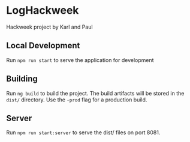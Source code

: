 # LogHackweek

Hackweek project by Karl and Paul

## Local Development

Run `npm run start` to serve the application for development 

## Building

Run `ng build` to build the project. The build artifacts will be stored in the `dist/` directory. 
Use the `-prod` flag for a production build.

## Server

Run `npm run start:server` to serve the dist/ files on port 8081.
